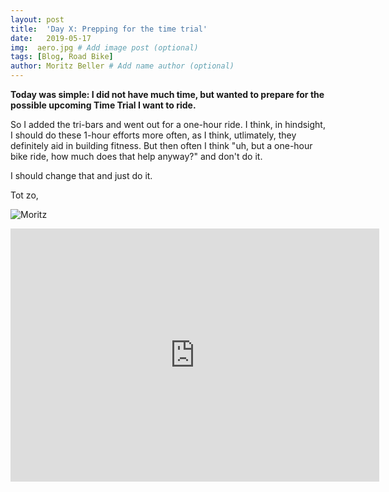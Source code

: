 ```yaml
---
layout: post
title:  'Day X: Prepping for the time trial'
date:   2019-05-17
img:  aero.jpg # Add image post (optional)
tags: [Blog, Road Bike]
author: Moritz Beller # Add name author (optional)
---
```


**Today was simple: I did not have much time, but wanted to prepare
  for the possible upcoming Time Trial I want to ride.**

So I added the tri-bars and went out for a one-hour ride. I think, in
hindsight, I should do these 1-hour efforts more often, as I think,
utlimately, they definitely aid in building fitness. But then often I
think "uh, but a one-hour bike ride, how much does that help anyway?"
and don't do it.

I should change that and just do it.

Tot zo,

![Moritz]({{site.baseurl}}/assets/img/moritz.png)

<iframe height='405' width='590' frameborder='0'
allowtransparency='true' scrolling='no'
src='https://www.strava.com/activities/2374692300/embed/6569188a75df7d7db8303443c469566ad7fec5fb'></iframe>